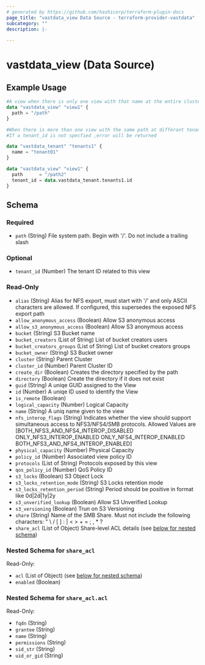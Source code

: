 ```yaml
---
# generated by https://github.com/hashicorp/terraform-plugin-docs
page_title: "vastdata_view Data Source - terraform-provider-vastdata"
subcategory: ""
description: |-
  
---
```


# vastdata_view (Data Source)



## Example Usage

```terraform
#A view when there is only one view with that name at the entire cluster
data "vastdata_view" "view1" {
  path = "/path"
}

#When there is more than one view with the same path at differant tenant
#If a tenant_id is not specfied ,error will be returned

data "vastdata_tenant" "tenants1" {
  name = "tenant01"
}

data "vastdata_view" "view1" {
  path      = "/path2"
  tenant_id = data.vastdata_tenant.tenants1.id
}
```

<!-- schema generated by tfplugindocs -->
## Schema

### Required

- `path` (String) File system path. Begin with '/'. Do not include a trailing slash

### Optional

- `tenant_id` (Number) The tenant ID related to this view

### Read-Only

- `alias` (String) Alias for NFS export, must start with '/' and only ASCII characters are allowed. If configured, this supersedes the exposed NFS export path
- `allow_anonymous_access` (Boolean) Allow S3 anonymous access
- `allow_s3_anonymous_access` (Boolean) Allow S3 anonymous access
- `bucket` (String) S3 Bucket name
- `bucket_creators` (List of String) List of bucket creators users
- `bucket_creators_groups` (List of String) List of bucket creators groups
- `bucket_owner` (String) S3 Bucket owner
- `cluster` (String) Parent Cluster
- `cluster_id` (Number) Parent Cluster ID
- `create_dir` (Boolean) Creates the directory specified by the path
- `directory` (Boolean) Create the directory if it does not exist
- `guid` (String) A uniqe GUID assigned to the View
- `id` (Number) A uniqe ID used to identify the View
- `is_remote` (Boolean)
- `logical_capacity` (Number) Logical Capacity
- `name` (String) A uniq name given to the view
- `nfs_interop_flags` (String) Indicates whether the view should support simultaneous access to NFS3/NFS4/SMB protocols. Allowed Values are [BOTH_NFS3_AND_NFS4_INTEROP_DISABLED ONLY_NFS3_INTEROP_ENABLED ONLY_NFS4_INTEROP_ENABLED BOTH_NFS3_AND_NFS4_INTEROP_ENABLED]
- `physical_capacity` (Number) Physical Capacity
- `policy_id` (Number) Associated view policy ID
- `protocols` (List of String) Protocols exposed by this view
- `qos_policy_id` (Number) QoS Policy ID
- `s3_locks` (Boolean) S3 Object Lock
- `s3_locks_retention_mode` (String) S3 Locks retention mode
- `s3_locks_retention_period` (String) Period should be positive in format like 0d|2d|1y|2y
- `s3_unverified_lookup` (Boolean) Allow S3 Unverified Lookup
- `s3_versioning` (Boolean) Trun on S3 Versioning
- `share` (String) Name of the SMB Share. Must not include the following characters: " \ / [ ] : | < > + = ; , * ?
- `share_acl` (List of Object) Share-level ACL details (see [below for nested schema](#nestedatt--share_acl))

<a id="nestedatt--share_acl"></a>
### Nested Schema for `share_acl`

Read-Only:

- `acl` (List of Object) (see [below for nested schema](#nestedobjatt--share_acl--acl))
- `enabled` (Boolean)

<a id="nestedobjatt--share_acl--acl"></a>
### Nested Schema for `share_acl.acl`

Read-Only:

- `fqdn` (String)
- `grantee` (String)
- `name` (String)
- `permissions` (String)
- `sid_str` (String)
- `uid_or_gid` (String)
